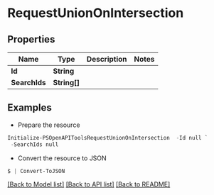 # RequestUnionOnIntersection
## Properties

Name | Type | Description | Notes
------------ | ------------- | ------------- | -------------
**Id** | **String** |  | 
**SearchIds** | **String[]** |  | 

## Examples

- Prepare the resource
```powershell
Initialize-PSOpenAPIToolsRequestUnionOnIntersection  -Id null `
 -SearchIds null
```

- Convert the resource to JSON
```powershell
$ | Convert-ToJSON
```

[[Back to Model list]](../README.md#documentation-for-models) [[Back to API list]](../README.md#documentation-for-api-endpoints) [[Back to README]](../README.md)

